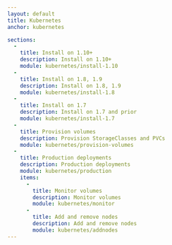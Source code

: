 ```yaml
---
layout: default
title: Kubernetes
anchor: kubernetes

sections:
  -
    title: Install on 1.10+
    description: Install on 1.10+
    module: kubernetes/install-1.10
  -
    title: Install on 1.8, 1.9
    description: Install on 1.8, 1.9
    module: kubernetes/install-1.8
  -
    title: Install on 1.7
    description: Install on 1.7 and prior
    module: kubernetes/install-1.7
  -
    title: Provision volumes
    description: Provision StorageClasses and PVCs
    module: kubernetes/provision-volumes
  -
    title: Production deployments
    description: Production deployments
    module: kubernetes/production
    items:
      -
        title: Monitor volumes
        description: Monitor volumes
        module: kubernetes/monitor
      -
        title: Add and remove nodes
        description: Add and remove nodes
        module: kubernetes/addnodes
---
```

